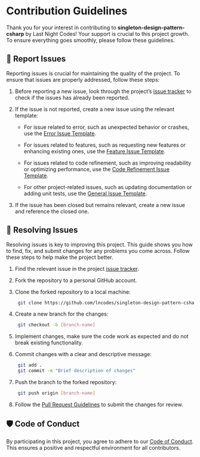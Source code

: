 # Contribution Guidelines
Thank you for your interest in contributing to **singleton-design-pattern-csharp** by Last Night Codes! Your support is crucial to this project growth. To ensure everything goes smoothly, please follow these guidelines.

## 📝 Report Issues
Reporting issues is crucial for maintaining the quality of the project. To ensure that issues are properly addressed, follow these steps:

1. Before reporting a new issue, look through the project’s [issue tracker](https://github.com/lncodes/singleton-design-pattern-csharp/issues) to check if the issues has already been reported.

2. If the issue is not reported, create a new issue using the relevant template:
   - For issue related to error, such as unexpected behavior or crashes, use the [Error Issue Template](https://github.com/lncodes/.github/blob/main/.github/ISSUE_TEMPLATE/error-issue-template.md).
   
   - For issues related to features, such as requesting new features or enhancing existing ones, use the [Feature Issue Template](https://github.com/lncodes/.github/blob/main/.github/ISSUE_TEMPLATE/feature-issue-template.md).
   - For issues related to code refinement, such as improving readability or optimizing performance, use the [Code Refinement Issue Template](https://github.com/lncodes/.github/blob/main/.github/ISSUE_TEMPLATE/code-refinement-issue-template.md).
   - For other project-related issues, such as updating documentation or adding unit tests, use the [General Issue Template](https://github.com/lncodes/.github/blob/main/.github/ISSUE_TEMPLATE/general-issue-template.md).
3.  If the issue has been closed but remains relevant, create a new issue and reference the closed one.

## 🔧 Resolving Issues
Resolving issues is key to improving this project. This guide shows you how to find, fix, and submit changes for any problems you come across. Follow these steps to help make the project better.

1. Find the relevant issue in the project [issue tracker](https://github.com/lncodes/singleton-design-pattern-csharp/issues).

2. Fork the repository to a personal GitHub account.
3. Clone the forked repository to a local machine:
   ```bash 
    git clone https://github.com/lncodes/singleton-design-pattern-csharp.git
   ```
4. Create a new branch for the changes:
   ```bash 
    git checkout -b [branch-name]
   ```
5. Implement changes, make sure the code work as expected and do not break existing functionality.
6. Commit changes with a clear and descriptive message:
   ```bash 
    git add .
    git commit -m "Brief description of changes"
   ```
7. Push the branch to the forked repository:
   ```bash 
    git push origin [branch-name]
   ```
8. Follow the [Pull Request Guidelines](https://github.com/lncodes/docs/blob/main/PULL_REQUEST_GUIDELINES.md) to submit the changes for review.

## 🛡️ Code of Conduct
By participating in this project, you agree to adhere to our [Code of Conduct](https://github.com/lncodes/.github/blob/main/CODE_OF_CONDUCT.md). This ensures a positive and respectful environment for all contributors.